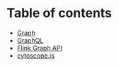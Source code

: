 # Table of contents

- [Graph](README.md)
- [GraphQL](topic-graphql.md)
- [Flink Graph API](topic-flink.md)
- [cytoscope.js](topic-cytoscape.md)
